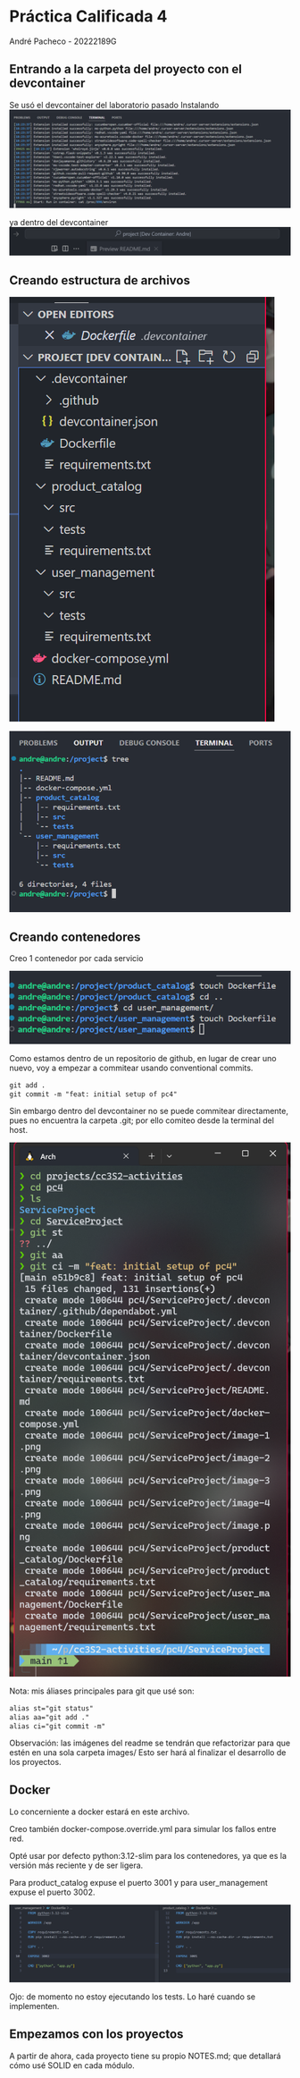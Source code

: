 # Práctica Calificada 4
André Pacheco - 20222189G


## Entrando a la carpeta del proyecto con el devcontainer
Se usó el devcontainer del laboratorio pasado
Instalando
![alt text](image-1.png)

ya dentro del devcontainer
![alt text](image-3.png)

## Creando estructura de archivos

![alt text](image-2.png)


![alt text](image.png)

## Creando contenedores

Creo 1 contenedor por cada servicio

![alt text](image-4.png)

Como estamos dentro de un repositorio de github, en lugar de crear uno nuevo, voy a empezar a commitear usando conventional commits.
```
git add .
git commit -m "feat: initial setup of pc4"
```

Sin embargo dentro del devcontainer no se puede commitear directamente, pues no encuentra la carpeta .git; por ello comiteo desde la terminal del host.

![alt text](image-5.png)

Nota: mis áliases principales para git que usé son:
```
alias st="git status"
alias aa="git add ."
alias ci="git commit -m"
```

Observación: las imágenes del readme se tendrán que refactorizar para que estén en una sola carpeta images/
Esto ser hará al finalizar el desarrollo de los proyectos.


## Docker
Lo concerniente a docker estará en este archivo.

Creo también docker-compose.override.yml para simular los fallos entre red.

Opté usar por defecto python:3.12-slim para los contenedores, ya que es la versión más reciente y de ser ligera.

Para product_catalog expuse el puerto 3001 y para user_management expuse el puerto 3002.

![alt text](image-6.png)

Ojo: de momento no estoy ejecutando los tests. Lo haré cuando se implementen.


## Empezamos con los proyectos
A partir de ahora, cada proyecto tiene su propio NOTES.md; que detallará cómo usé SOLID en cada módulo.
